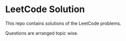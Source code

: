 # LeetCode Solution
This repo contains solutions of the LeetCode problems.

Questions are arranged topic wise.
